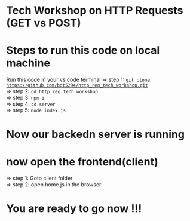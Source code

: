 # Tech Workshop on HTTP Requests (GET vs POST)

# Steps to run this code on local machine

Run this code in your vs code terminal 
=> step 1: <code>git clone https://github.com/bot5294/http_req_tech_workshop.git</code><br>
=> step 2: <code>cd http_req_tech_workshop</code><br>
=> step 3: <code>npm i</code><br>
=> step 4: <code>cd server</code><br>
=> step 5: <code>node index.js</code><br>
# Now our backedn server is running

# now open the frontend(client)
=> step 1: Goto client folder<br>
=> step 2: open home.js in the browser<br>

# You are ready to go now !!!
